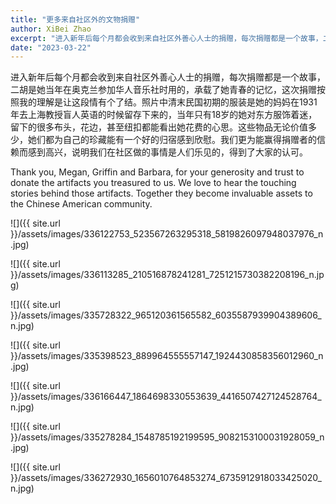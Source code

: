 ```yaml
---
title: "更多来自社区外的文物捐赠"
author: XiBei Zhao
excerpt: "进入新年后每个月都会收到来自社区外善心人士的捐赠，每次捐赠都是一个故事，二胡是她当年在奥克兰参加华人音乐社时用的，承载了她青春的记忆，这次捐赠按照我的理解是让这段情有个了结。照片中清末民国初期的服装是她的妈妈在1931年去上海教授盲人英语的时候留存下来的，当年只有18岁的她对东方服饰着迷，留下的很多布头，花边，甚至纽扣都能看出她花费的心思。这些物品无论价值多少，她们都为自己的珍藏能有一个好的归宿感到欣慰。我们更为能赢得捐赠者的信赖而感到高兴，说明我们在社区做的事情是人们乐见的，得到了大家的认可。"
date: "2023-03-22"
---
```


进入新年后每个月都会收到来自社区外善心人士的捐赠，每次捐赠都是一个故事，二胡是她当年在奥克兰参加华人音乐社时用的，承载了她青春的记忆，这次捐赠按照我的理解是让这段情有个了结。照片中清末民国初期的服装是她的妈妈在1931年去上海教授盲人英语的时候留存下来的，当年只有18岁的她对东方服饰着迷，留下的很多布头，花边，甚至纽扣都能看出她花费的心思。这些物品无论价值多少，她们都为自己的珍藏能有一个好的归宿感到欣慰。我们更为能赢得捐赠者的信赖而感到高兴，说明我们在社区做的事情是人们乐见的，得到了大家的认可。

Thank you, Megan, Griffin and Barbara, for your generosity and trust to donate the artifacts you treasured to us. We love to hear the touching stories behind those artifacts. Together they become invaluable assets to the Chinese American community.

![]({{ site.url }}/assets/images/336122753_523567263295318_5819826097948037976_n.jpg)

![]({{ site.url }}/assets/images/336113285_210516878241281_7251215730382208196_n.jpg)

![]({{ site.url }}/assets/images/335728322_965120361565582_6035587939904389606_n.jpg)

![]({{ site.url }}/assets/images/335398523_889964555557147_1924430858356012960_n.jpg)

![]({{ site.url }}/assets/images/336166447_1864698330553639_4416507427124528764_n.jpg)

![]({{ site.url }}/assets/images/335278284_1548785192199595_9082153100031928059_n.jpg)

![]({{ site.url }}/assets/images/336272930_1656010764853274_6735912918033425020_n.jpg)
